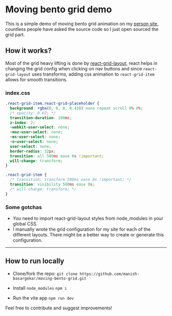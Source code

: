 # Moving bento grid demo

This is a simple demo of moving bento grid animation on my [person site](https://mnsh.me/), countless people have asked the source code so I just open sourced the grid part.

## How it works?

Most of the grid heavy lifting is done by [react-grid-layout](https://github.com/react-grid-layout/react-grid-layout), react helps in changing the grid config when clicking on nav buttons and since ```react-grid-layout``` uses transforms, adding css animation to ```react-grid-item``` allows for smooth transitions.

### index.css
```css
.react-grid-item.react-grid-placeholder {
  background: rgba(0, 0, 0, 0.438) none repeat scroll 0% 0%;
  /* opacity: 0.07; */
  transition-duration: 100ms;
  z-index: 2;
  -webkit-user-select: none;
  -moz-user-select: none;
  -ms-user-select: none;
  -o-user-select: none;
  user-select: none;
  border-radius: 32px;
  transition: all 500ms ease 0s !important;
  will-change: transform;
}

.react-grid-item {
  /* transition: transform 500ms ease 0s !important; */
  transition: visibility 500ms ease 0s;
  /* will-change: transform; */
}
```
### Some gotchas
- You need to import react-grid-layout styles from node_modules in your global CSS.
- I manually wrote the grid configuration for my site for each of the different layouts. There might be a better way to create or generate this configuration.
---

## How to run locally

- Clone/fork the repo: ```git clone https://github.com/manish-basargekar/moving-bento-grid.git```

- Install ```node_modules``` ```npm i```

- Run the vite app ```npm run dev```

Feel free to contribute and suggest improvements!